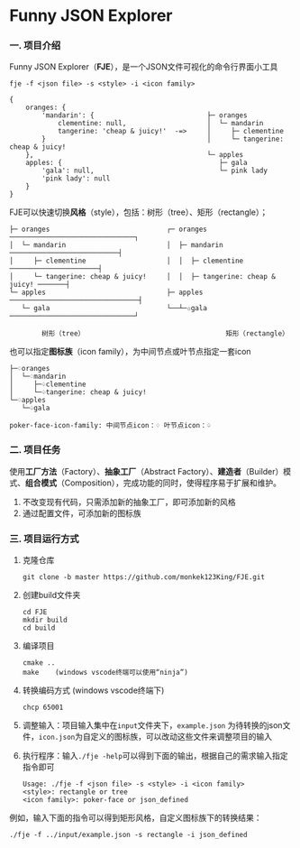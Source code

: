 # Funny JSON Explorer

### 一. 项目介绍

Funny JSON Explorer（**FJE**），是一个JSON文件可视化的命令行界面小工具

```shell
fje -f <json file> -s <style> -i <icon family>
```


```
{
    oranges: {
        'mandarin': {                            ├─ oranges
            clementine: null,                    │  └─ mandarin
            tangerine: 'cheap & juicy!'  -=>     │     ├─ clementine
        }                                        │     └─ tangerine: cheap & juicy!
    },                                           └─ apples
    apples: {                                       ├─ gala
        'gala': null,                               └─ pink lady
        'pink lady': null
    }
}
````

FJE可以快速切换**风格**（style），包括：树形（tree）、矩形（rectangle）；

```
├─ oranges                             ┌─ oranges ───────────────────────────────┐
│  └─ mandarin                         │  ├─ mandarin ───────────────────────────┤
│     ├─ clementine                    │  │  ├─ clementine ──────────────────────┤
│     └─ tangerine: cheap & juicy!     │  │  ├─ tangerine: cheap & juicy! ───────┤
└─ apples                              ├─ apples ────────────────────────────────┤
   └─ gala                             └──┴─✩gala ───────────────────────────────┘

        树形（tree）                                   矩形（rectangle）
````

也可以指定**图标族**（icon family），为中间节点或叶节点指定一套icon

```
├─♢oranges                                 
│  └─♢mandarin                             
│     ├─♤clementine                        
│     └─♤tangerine: cheap & juicy!    
└─♢apples                                  
   └─♤gala                                 

poker-face-icon-family: 中间节点icon：♢ 叶节点icon：♤                 
```

### 二. 项目任务

使用**工厂方法**（Factory）、**抽象工厂**（Abstract Factory）、**建造者**（Builder）模式、**组合模式**（Composition），完成功能的同时，使得程序易于扩展和维护。

1. 不改变现有代码，只需添加新的抽象工厂，即可添加新的风格
2. 通过配置文件，可添加新的图标族

### 三. 项目运行方式

1. 克隆仓库

   ```
   git clone -b master https://github.com/monkek123King/FJE.git
   ```

2. 创建build文件夹

   ```
   cd FJE
   mkdir build
   cd build
   ```

3. 编译项目

   ```
   cmake ..
   make    (windows vscode终端可以使用“ninja”)
   ```

4. 转换编码方式 (windows vscode终端下)

   ```
   chcp 65001
   ```

5. 调整输入：项目输入集中在`input`文件夹下，`example.json` 为待转换的json文件，`icon.json`为自定义的图标族，可以改动这些文件来调整项目的输入

6. 执行程序：输入`./fje -help`可以得到下面的输出，根据自己的需求输入指定指令即可

   ```
   Usage: ./fje -f <json file> -s <style> -i <icon family>
   <style>: rectangle or tree
   <icon family>: poker-face or json_defined
   ```

例如，输入下面的指令可以得到矩形风格，自定义图标族下的转换结果：

```
./fje -f ../input/example.json -s rectangle -i json_defined
```

